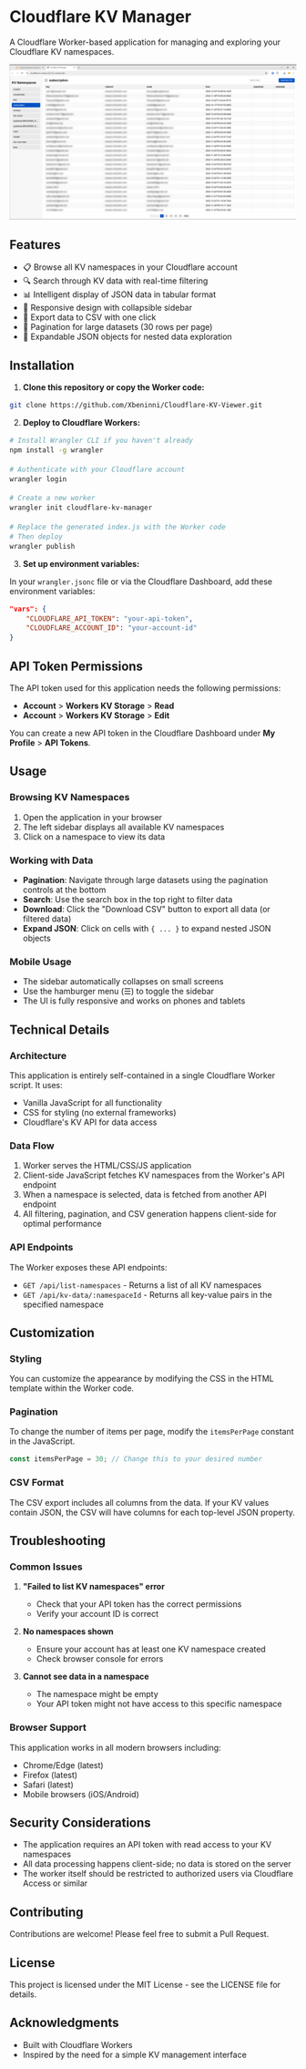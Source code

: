# Cloudflare KV Manager

A Cloudflare Worker-based application for managing and exploring your Cloudflare KV namespaces.

![Cloudflare KV Manager Screenshot](cfkvv.png)

## Features

- 📋 Browse all KV namespaces in your Cloudflare account
- 🔍 Search through KV data with real-time filtering
- 📊 Intelligent display of JSON data in tabular format
- 📱 Responsive design with collapsible sidebar
- 📄 Export data to CSV with one click
- 📑 Pagination for large datasets (30 rows per page)
- 🔄 Expandable JSON objects for nested data exploration

## Installation

1. **Clone this repository or copy the Worker code:**

```bash
git clone https://github.com/Xbeninni/Cloudflare-KV-Viewer.git
```

2. **Deploy to Cloudflare Workers:**

```bash
# Install Wrangler CLI if you haven't already
npm install -g wrangler

# Authenticate with your Cloudflare account
wrangler login

# Create a new worker
wrangler init cloudflare-kv-manager

# Replace the generated index.js with the Worker code
# Then deploy
wrangler publish
```

3. **Set up environment variables:**

In your `wrangler.jsonc` file or via the Cloudflare Dashboard, add these environment variables:

```json
"vars": {
    "CLOUDFLARE_API_TOKEN": "your-api-token",
    "CLOUDFLARE_ACCOUNT_ID": "your-account-id"
}
```

## API Token Permissions

The API token used for this application needs the following permissions:

- **Account** > **Workers KV Storage** > **Read**
- **Account** > **Workers KV Storage** > **Edit**

You can create a new API token in the Cloudflare Dashboard under **My Profile** > **API Tokens**.

## Usage

### Browsing KV Namespaces

1. Open the application in your browser
2. The left sidebar displays all available KV namespaces
3. Click on a namespace to view its data

### Working with Data

- **Pagination**: Navigate through large datasets using the pagination controls at the bottom
- **Search**: Use the search box in the top right to filter data
- **Download**: Click the "Download CSV" button to export all data (or filtered data)
- **Expand JSON**: Click on cells with `{ ... }` to expand nested JSON objects

### Mobile Usage

- The sidebar automatically collapses on small screens
- Use the hamburger menu (☰) to toggle the sidebar
- The UI is fully responsive and works on phones and tablets

## Technical Details

### Architecture

This application is entirely self-contained in a single Cloudflare Worker script. It uses:

- Vanilla JavaScript for all functionality
- CSS for styling (no external frameworks)
- Cloudflare's KV API for data access

### Data Flow

1. Worker serves the HTML/CSS/JS application
2. Client-side JavaScript fetches KV namespaces from the Worker's API endpoint
3. When a namespace is selected, data is fetched from another API endpoint
4. All filtering, pagination, and CSV generation happens client-side for optimal performance

### API Endpoints

The Worker exposes these API endpoints:

- `GET /api/list-namespaces` - Returns a list of all KV namespaces
- `GET /api/kv-data/:namespaceId` - Returns all key-value pairs in the specified namespace

## Customization

### Styling

You can customize the appearance by modifying the CSS in the HTML template within the Worker code.

### Pagination

To change the number of items per page, modify the `itemsPerPage` constant in the JavaScript.

```javascript
const itemsPerPage = 30; // Change this to your desired number
```

### CSV Format

The CSV export includes all columns from the data. If your KV values contain JSON, the CSV will have columns for each top-level JSON property.

## Troubleshooting

### Common Issues

1. **"Failed to list KV namespaces" error**
   - Check that your API token has the correct permissions
   - Verify your account ID is correct

2. **No namespaces shown**
   - Ensure your account has at least one KV namespace created
   - Check browser console for errors

3. **Cannot see data in a namespace**
   - The namespace might be empty
   - Your API token might not have access to this specific namespace

### Browser Support

This application works in all modern browsers including:
- Chrome/Edge (latest)
- Firefox (latest)
- Safari (latest)
- Mobile browsers (iOS/Android)

## Security Considerations

- The application requires an API token with read access to your KV namespaces
- All data processing happens client-side; no data is stored on the server
- The worker itself should be restricted to authorized users via Cloudflare Access or similar

## Contributing

Contributions are welcome! Please feel free to submit a Pull Request.

## License

This project is licensed under the MIT License - see the LICENSE file for details.

## Acknowledgments

- Built with Cloudflare Workers
- Inspired by the need for a simple KV management interface
